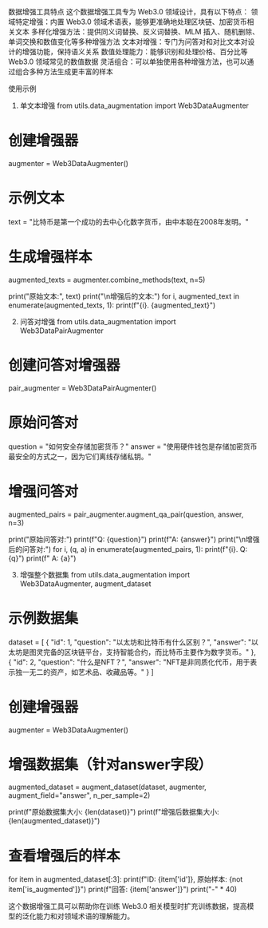 数据增强工具特点
这个数据增强工具专为 Web3.0 领域设计，具有以下特点：
领域特定增强：内置 Web3.0 领域术语表，能够更准确地处理区块链、加密货币相关文本
多样化增强方法：提供同义词替换、反义词替换、MLM 插入、随机删除、单词交换和数值变化等多种增强方法
文本对增强：专门为问答对和对比文本对设计的增强功能，保持语义关系
数值处理能力：能够识别和处理价格、百分比等 Web3.0 领域常见的数值数据
灵活组合：可以单独使用各种增强方法，也可以通过组合多种方法生成更丰富的样本

使用示例
1. 单文本增强
from utils.data_augmentation import Web3DataAugmenter

# 创建增强器
augmenter = Web3DataAugmenter()

# 示例文本
text = "比特币是第一个成功的去中心化数字货币，由中本聪在2008年发明。"

# 生成增强样本
augmented_texts = augmenter.combine_methods(text, n=5)

print("原始文本:", text)
print("\n增强后的文本:")
for i, augmented_text in enumerate(augmented_texts, 1):
    print(f"{i}. {augmented_text}")

2. 问答对增强
from utils.data_augmentation import Web3DataPairAugmenter

# 创建问答对增强器
pair_augmenter = Web3DataPairAugmenter()

# 原始问答对
question = "如何安全存储加密货币？"
answer = "使用硬件钱包是存储加密货币最安全的方式之一，因为它们离线存储私钥。"

# 增强问答对
augmented_pairs = pair_augmenter.augment_qa_pair(question, answer, n=3)

print("原始问答对:")
print(f"Q: {question}")
print(f"A: {answer}")
print("\n增强后的问答对:")
for i, (q, a) in enumerate(augmented_pairs, 1):
    print(f"{i}. Q: {q}")
    print(f"   A: {a}")

3. 增强整个数据集
from utils.data_augmentation import Web3DataAugmenter, augment_dataset

# 示例数据集
dataset = [
    {
        "id": 1,
        "question": "以太坊和比特币有什么区别？",
        "answer": "以太坊是图灵完备的区块链平台，支持智能合约，而比特币主要作为数字货币。"
    },
    {
        "id": 2,
        "question": "什么是NFT？",
        "answer": "NFT是非同质化代币，用于表示独一无二的资产，如艺术品、收藏品等。"
    }
]

# 创建增强器
augmenter = Web3DataAugmenter()

# 增强数据集（针对answer字段）
augmented_dataset = augment_dataset(dataset, augmenter, augment_field="answer", n_per_sample=2)

print(f"原始数据集大小: {len(dataset)}")
print(f"增强后数据集大小: {len(augmented_dataset)}")

# 查看增强后的样本
for item in augmented_dataset[:3]:
    print(f"ID: {item['id']}, 原始样本: {not item['is_augmented']}")
    print(f"回答: {item['answer']}")
    print("-" * 40)

这个数据增强工具可以帮助你在训练 Web3.0 相关模型时扩充训练数据，提高模型的泛化能力和对领域术语的理解能力。